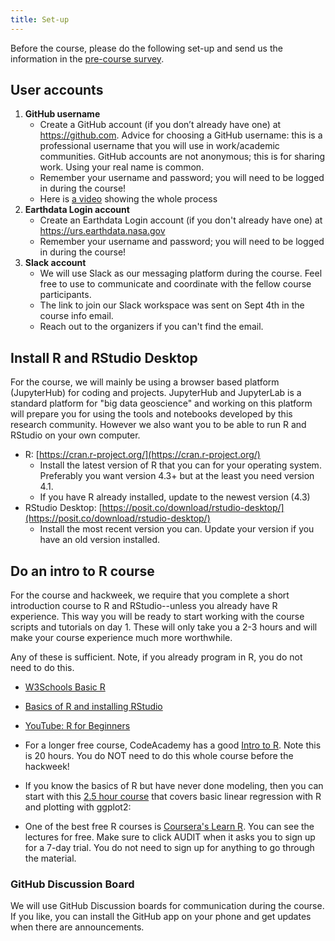 ```yaml
---
title: Set-up
---
```


Before the course, please do the following set-up and send us the information in the [pre-course survey](https://docs.google.com/forms/d/e/1FAIpQLSdW9uH1GmEd4vzZ9Ny8nTNtXRL8SZp4_ZHKrauHKnV8RxtSzw/viewform?usp=sf_link).

## User accounts

1. **GitHub username**
    - Create a GitHub account (if you don’t already have one) at <https://github.com>. Advice for choosing a GitHub username: this is a professional username that you will use in work/academic communities. GitHub accounts are not anonymous; this is for sharing work. Using your real name is common.
    - Remember your username and password; you will need to be logged in during the course!
    - Here is [a video](https://www.youtube.com/watch?v=nHXw4mGoqiE) showing the whole process
1. **Earthdata Login account** 
    - Create an Earthdata Login account (if you don't already have one) at <https://urs.earthdata.nasa.gov>
    - Remember your username and password; you will need to be logged in during the course!
1. **Slack account**
    - We will use Slack as our messaging platform during the course. Feel free to use to communicate and coordinate with the fellow course participants.
    - The link to join our Slack workspace was sent on Sept 4th in the course info email.
    - Reach out to the organizers if you can't find the email.


## Install R and RStudio Desktop

For the course, we will mainly be using a browser based platform (JupyterHub) for coding and projects. JupyterHub and JupyterLab is a standard platform for "big data geoscience" and working on this platform will prepare you for using the tools and notebooks developed by this research community. However we also want you to be able to run R and RStudio on your own computer.

* R: [https://cran.r-project.org/](https://cran.r-project.org/)
    - Install the latest version of R that you can for your operating system. Preferably you want version 4.3+ but at the least you need version 4.1.
    - If you have R already installed, update to the newest version (4.3)
* RStudio Desktop: [https://posit.co/download/rstudio-desktop/](https://posit.co/download/rstudio-desktop/)
    - Install the most recent version you can. Update your version if you have an old version installed.

## Do an intro to R course

For the course and hackweek, we require that you complete a short introduction course to R and RStudio--unless you already have R experience. This way you will be ready to start working with the course scripts and tutorials on day 1. These will only take you a 2-3 hours and will make your course experience much more worthwhile.

Any of these is sufficient. Note, if you already program in R, you do not need to do this.

* [W3Schools Basic R](https://www.w3schools.com/r/default.asp)

* [Basics of R and installing RStudio](https://www.udemy.com/course/r-basics/)

* [YouTube: R for Beginners](https://www.youtube.com/watch?v=fDRa82lxzaU)

* For a longer free course, CodeAcademy has a good [Intro to R](https://www.codecademy.com/learn/learn-r). Note this is 20 hours. You do NOT need to do this whole course before the hackweek! 

* If you know the basics of R but have never done modeling, then you can start with this [2.5 hour course](https://www.udemy.com/course/machlearn1) that covers basic linear regression with R and plotting with ggplot2: 

* One of the best free R courses is [Coursera's Learn R](https://www.coursera.org/learn/r-programming). You can see the lectures for free. Make sure to click AUDIT when it asks you to sign up for a 7-day trial. You do not need to sign up for anything to go through the material.

### GitHub Discussion Board

We will use GitHub Discussion boards for communication during the course. If you like, you can install the GitHub app on your phone and get updates when there are announcements.

